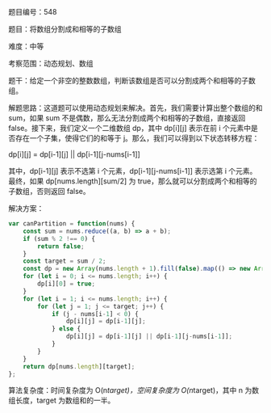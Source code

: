 题目编号：548

题目：将数组分割成和相等的子数组

难度：中等

考察范围：动态规划、数组

题干：给定一个非空的整数数组，判断该数组是否可以分割成两个和相等的子数组。

解题思路：这道题可以使用动态规划来解决。首先，我们需要计算出整个数组的和 sum，如果 sum 不是偶数，那么无法分割成两个和相等的子数组，直接返回 false。接下来，我们定义一个二维数组 dp，其中 dp[i][j] 表示在前 i 个元素中是否存在一个子集，使得它们的和等于 j。那么，我们可以得到以下状态转移方程：

dp[i][j] = dp[i-1][j] || dp[i-1][j-nums[i-1]]

其中，dp[i-1][j] 表示不选第 i 个元素，dp[i-1][j-nums[i-1]] 表示选第 i 个元素。最终，如果 dp[nums.length][sum/2] 为 true，那么就可以分割成两个和相等的子数组，否则返回 false。

解决方案：

```javascript
var canPartition = function(nums) {
    const sum = nums.reduce((a, b) => a + b);
    if (sum % 2 !== 0) {
        return false;
    }
    const target = sum / 2;
    const dp = new Array(nums.length + 1).fill(false).map(() => new Array(target + 1).fill(false));
    for (let i = 0; i <= nums.length; i++) {
        dp[i][0] = true;
    }
    for (let i = 1; i <= nums.length; i++) {
        for (let j = 1; j <= target; j++) {
            if (j - nums[i-1] < 0) {
                dp[i][j] = dp[i-1][j];
            } else {
                dp[i][j] = dp[i-1][j] || dp[i-1][j-nums[i-1]];
            }
        }
    }
    return dp[nums.length][target];
};
```

算法复杂度：时间复杂度为 O(n*target)，空间复杂度为 O(n*target)，其中 n 为数组长度，target 为数组和的一半。